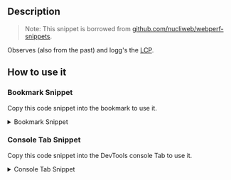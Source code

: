 ## Description

> Note: 
> This snippet is borrowed from [github.com/nucliweb/webperf-snippets](https://github.com/nucliweb/webperf-snippets/blob/main/README.md#largest-contentful-paint-lcp).

Observes (also from the past) and logg's the [LCP](web.dev/lcp).

## How to use it

<!-- START-HOW_TO[] -->




### Bookmark Snippet

Copy this code snippet into the bookmark to use it.



<details>

<summary>Bookmark Snippet</summary>


```javascript

javascript:(() => {/**
 * PerformanceObserver
 */
const po = new PerformanceObserver((list) => {
    let entries = list.getEntries();
    entries = dedupe(entries, "startTime");
    /**
     * Print all entries of LCP
     */
    entries.forEach((item, i) => {
        console.dir(item);
        console.log(`${i + 1} current LCP item : ${item.element}: ${item.startTime}`);
        /**
         * Highlight LCP elements on the page
         */
        item.element ? (item.element.style = "border: 5px dotted blue;") : console.warn('LCP not highlighted');
    });
    /**
     * LCP is the lastEntry in getEntries Array
     */
    const lastEntry = entries[entries.length - 1];
    /**
     * Print final LCP
     */
    console.log(`LCP is: ${lastEntry.startTime}`);
});
/**
 * Start observing for largest-contentful-paint
 * buffered true getEntries prior to this script execution
 */
po.observe({ type: "largest-contentful-paint", buffered: true });
function dedupe(arr, key) {
    return [...new Map(arr.map((item) => [item[key], item])).values()];
}
)()
``` 




</details>




### Console Tab Snippet

Copy this code snippet into the DevTools console Tab to use it.



<details>

<summary>Console Tab Snippet</summary>


```javascript

/**
 * PerformanceObserver
 */
const po = new PerformanceObserver((list) => {
    let entries = list.getEntries();
    entries = dedupe(entries, "startTime");
    /**
     * Print all entries of LCP
     */
    entries.forEach((item, i) => {
        console.dir(item);
        console.log(`${i + 1} current LCP item : ${item.element}: ${item.startTime}`);
        /**
         * Highlight LCP elements on the page
         */
        item.element ? (item.element.style = "border: 5px dotted blue;") : console.warn('LCP not highlighted');
    });
    /**
     * LCP is the lastEntry in getEntries Array
     */
    const lastEntry = entries[entries.length - 1];
    /**
     * Print final LCP
     */
    console.log(`LCP is: ${lastEntry.startTime}`);
});
/**
 * Start observing for largest-contentful-paint
 * buffered true getEntries prior to this script execution
 */
po.observe({ type: "largest-contentful-paint", buffered: true });
function dedupe(arr, key) {
    return [...new Map(arr.map((item) => [item[key], item])).values()];
}

``` 




</details>




<!-- END-HOW_TO -->


















